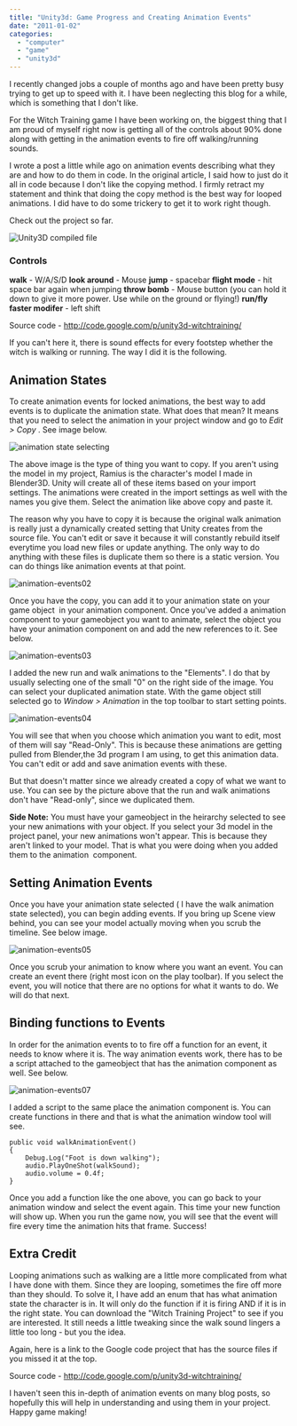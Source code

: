 ```yaml
---
title: "Unity3d: Game Progress and Creating Animation Events"
date: "2011-01-02"
categories: 
  - "computer"
  - "game"
  - "unity3d"
---
```


I recently changed jobs a couple of months ago and have been pretty busy trying to get up to speed with it. I have been neglecting this blog for a while, which is something that I don't like.

For the Witch Training game I have been working on, the biggest thing that I am proud of myself right now is getting all of the controls about 90% done along with getting in the animation events to fire off walking/running sounds.

I wrote a post a little while ago on animation events describing what they are and how to do them in code. In the original article, I said how to just do it all in code because I don't like the copying method. I firmly retract my statement and think that doing the copy method is the best way for looped animations. I did have to do some trickery to get it to work right though.

Check out the project so far.

![Unity3D compiled file](/unity3d/witch-training-010211.unity3d "animation-events01")

### Controls

**walk** - W/A/S/D **look around** \- Mouse **jump** \- spacebar **flight mode** - hit space bar again when jumping **throw bomb** - Mouse button (you can hold it down to give it more power. Use while on the ground or flying!) **run/fly faster modifer** - left shift

Source code - http://code.google.com/p/unity3d-witchtraining/

If you can't here it, there is sound effects for every footstep whether the witch is walking or running. The way I did it is the following.

## Animation States

To create animation events for locked animations, the best way to add events is to duplicate the animation state. What does that mean? It means that you need to select the animation in your project window and go to _Edit > Copy_ . See image below.

![animation state selecting](./images/animation-events01.jpg "animation-events01")

The above image is the type of thing you want to copy. If you aren't using the model in my project, Ramius is the character's model I made in Blender3D. Unity will create all of these items based on your import settings. The animations were created in the import settings as well with the names you give them. Select the animation like above copy and paste it.

The reason why you have to copy it is because the original walk animation is really just a dynamically created setting that Unity creates from the source file. You can't edit or save it because it will constantly rebuild itself everytime you load new files or update anything. The only way to do anything with these files is duplicate them so there is a static version. You can do things like animation events at that point.

![](./images/animation-events02.jpg "animation-events02")

Once you have the copy, you can add it to your animation state on your game object  in your animation component. Once you've added a animation component to your gameobject you want to animate, select the object you have your animation component on and add the new references to it. See below.

![](./images/animation-events03.jpg "animation-events03")

I added the new run and walk animations to the "Elements". I do that by usually selecting one of the small "0" on the right side of the image. You can select your duplicated animation state. With the game object still selected go to _Window > Animation_ in the top toolbar to start setting points.

![](./images/animation-events04.jpg "animation-events04")

You will see that when you choose which animation you want to edit, most of them will say "Read-Only". This is because these animations are getting pulled from Blender,the 3d program I am using, to get this animation data. You can't edit or add and save animation events with these.

But that doesn't matter since we already created a copy of what we want to use. You can see by the picture above that the run and walk animations don't have "Read-only", since we duplicated them.

**Side Note:** You must have your gameobject in the heirarchy selected to see your new animations with your object. If you select your 3d model in the project panel, your new animations won't appear. This is because they aren't linked to your model. That is what you were doing when you added them to the animation  component.

## Setting Animation Events

Once you have your animation state selected ( I have the walk animation state selected), you can begin adding events. If you bring up Scene view behind, you can see your model actually moving when you scrub the timeline. See below image.

![](./images/animation-events05.jpg "animation-events05")

Once you scrub your animation to know where you want an event. You can create an event there (right most icon on the play toolbar). If you select the event, you will notice that there are no options for what it wants to do. We will do that next.

## Binding functions to Events

In order for the animation events to to fire off a function for an event, it needs to know where it is. The way animation events work, there has to be a script attached to the gameobject that has the animation component as well. See below.

![](./images/animation-events07.jpg "animation-events07")

I added a script to the same place the animation component is. You can create functions in there and that is what the animation window tool will see.

    public void walkAnimationEvent()
    {
        Debug.Log("Foot is down walking");
        audio.PlayOneShot(walkSound);
        audio.volume = 0.4f;
    }

Once you add a function like the one above, you can go back to your animation window and select the event again. This time your new function will show up. When you run the game now, you will see that the event will fire every time the animation hits that frame. Success!

## Extra Credit

Looping animations such as walking are a little more complicated from what I have done with them. Since they are looping, sometimes the fire off more than they should. To solve it, I have add an enum that has what animation state the character is in. It will only do the function if it is firing AND if it is in the right state. You can download the "Witch Training Project" to see if you are interested. It still needs a little tweaking since the walk sound lingers a little too long - but you the idea.

Again, here is a link to the Google code project that has the source files if you missed it at the top.

Source code - http://code.google.com/p/unity3d-witchtraining/

I haven't seen this in-depth of animation events on many blog posts, so hopefully this will help in understanding and using them in your project. Happy game making!
